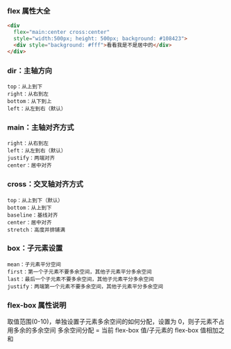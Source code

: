 ### flex 属性大全

```html
<div
  flex="main:center cross:center"
  style="width:500px; height: 500px; background: #108423">
  <div style="background: #fff">看看我是不是居中的</div>
</div>
```

### dir：主轴方向

    top：从上到下
    right：从右到左
    bottom：从下到上
    left：从左到右（默认）

### main：主轴对齐方式

    right：从右到左
    left：从左到右（默认）
    justify：两端对齐
    center：居中对齐

### cross：交叉轴对齐方式

    top：从上到下（默认）
    bottom：从上到下
    baseline：基线对齐
    center：居中对齐
    stretch：高度并排铺满

### box：子元素设置

    mean：子元素平分空间
    first：第一个子元素不要多余空间，其他子元素平分多余空间
    last：最后一个子元素不要多余空间，其他子元素平分多余空间
    justify：两端第一个元素不要多余空间，其他子元素平分多余空间

### flex-box 属性说明

取值范围(0-10)，单独设置子元素多余空间的如何分配，设置为 0，则子元素不占用多余的多余空间
多余空间分配 = 当前 flex-box 值/子元素的 flex-box 值相加之和
